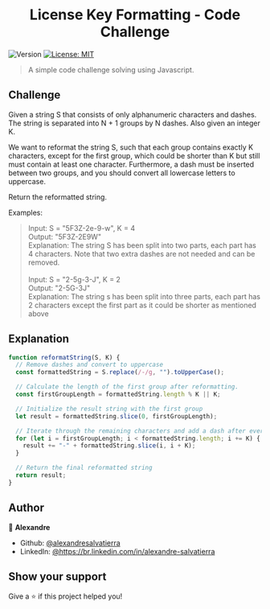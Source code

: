 <h1 align="center">License Key Formatting - Code Challenge</h1>
<p>
  <img alt="Version" src="https://img.shields.io/badge/version-1.0.0-blue.svg?cacheSeconds=2592000" />
  <a href="#" target="_blank">
    <img alt="License: MIT" src="https://img.shields.io/badge/License-MIT-yellow.svg" />
  </a>
</p>

> A simple code challenge solving using Javascript.

## Challenge

Given a string S that consists of only alphanumeric characters and dashes. The string is separated into N + 1 groups by N dashes. Also given an integer K.

We want to reformat the string S, such that each group contains exactly K characters, except for the first group, which could be shorter than K but still must contain at least one character. Furthermore, a dash must be inserted between two groups, and you should convert all lowercase letters to uppercase.

Return the reformatted string.

Examples:

> Input: S = "5F3Z-2e-9-w", K = 4<br>
> Output: "5F3Z-2E9W"<br>
> Explanation: The string S has been split into two parts, each part has 4 characters.
> Note that two extra dashes are not needed and can be removed.<br><br>
> Input: S = "2-5g-3-J", K = 2<br>
> Output: "2-5G-3J"<br>
> Explanation: The string s has been split into three parts, each part has 2 characters except the first part as it could be shorter as mentioned above

## Explanation

```javascript
function reformatString(S, K) {
  // Remove dashes and convert to uppercase
  const formattedString = S.replace(/-/g, "").toUpperCase();

  // Calculate the length of the first group after reformatting.
  const firstGroupLength = formattedString.length % K || K;

  // Initialize the result string with the first group
  let result = formattedString.slice(0, firstGroupLength);

  // Iterate through the remaining characters and add a dash after every K characters
  for (let i = firstGroupLength; i < formattedString.length; i += K) {
    result += "-" + formattedString.slice(i, i + K);
  }

  // Return the final reformatted string
  return result;
}
```

## Author

👤 **Alexandre**

- Github: [@alexandresalvatierra](https://github.com/alexandresalvatierra)
- LinkedIn: [@https:\/\/br.linkedin.com\/in\/alexandre-salvatierra](https://linkedin.com/in/https://br.linkedin.com/in/alexandre-salvatierra)

## Show your support

Give a ⭐️ if this project helped you!
